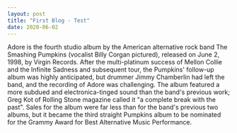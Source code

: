 ```yaml
---
layout: post
title: "First Blog - Test"
date: 2020-06-02
---
```


Adore is the fourth studio album by the American alternative rock band The Smashing Pumpkins (vocalist Billy Corgan pictured), released on June 2, 1998, by Virgin Records. After the multi-platinum success of Mellon Collie and the Infinite Sadness and subsequent tour, the Pumpkins' follow-up album was highly anticipated, but drummer Jimmy Chamberlin had left the band, and the recording of Adore was challenging. The album featured a more subdued and electronica-tinged sound than the band's previous work; Greg Kot of Rolling Stone magazine called it "a complete break with the past". Sales for the album were far less than for the band's previous two albums, but it became the third straight Pumpkins album to be nominated for the Grammy Award for Best Alternative Music Performance. 